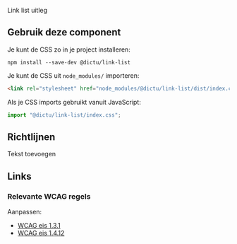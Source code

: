 <!-- @license CC0-1.0 -->

Link list uitleg

## Gebruik deze component

Je kunt de CSS zo in je project installeren:

```console
npm install --save-dev @dictu/link-list
```

Je kunt de CSS uit `node_modules/` importeren:

```html
<link rel="stylesheet" href="node_modules/@dictu/link-list/dist/index.css" />
```

Als je CSS imports gebruikt vanuit JavaScript:

```javascript
import "@dictu/link-list/index.css";
```

## Richtlijnen

Tekst toevoegen

## Links

### Relevante WCAG regels

Aanpassen:

- [WCAG eis 1.3.1](https://www.w3.org/TR/WCAG21/#info-and-relationships)
- [WCAG eis 1.4.12](https://www.w3.org/TR/WCAG21/#text-spacing)
